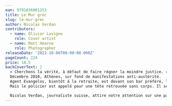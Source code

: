 ```yaml
---
ean: 9791036001253
title: Le Mur grec
slug: le-mur-grec
author: Nicolas Verdan
contributors:
  - name: Olivier Lavigne
    role: Cover artist
  - name: Matt Hearne
    role: Photographer
releaseDate: '2022-10-06T00:00:00.000Z'
pageCount: 224
price: 18.5
backCoverText: |
  « Cherchons la vérité, à défaut de faire régner la moindre justice. »
  Décembre 2010, Athènes, sur fond de manifestations anti-austérité.
  Agent Evangelos, bientôt à la retraite, est devant son bar préféré, le Batman. À la maternité, sa fille Andromède accouche.
  Mais le policier est appelé pour une tête retrouvée sans corps. Il se rend au bord du fleuve Evros, à la frontière gréco-turque, en pleine zone militaire interdite. L’affaire est délicate : la Grèce doit construire un mur de barbelés pour empêcher le passage des migrants, et elle a besoin de l’argent de Bruxelles. Or la tête a été retrouvée près de l’Éros, un bordel pour soldats...

  Nicolas Verdan, journaliste suisse, attire notre attention sur une partie de l’Europe souvent mal connue. En enquêtant sur la traite des êtres humains, il a rencontré la police grecque, les agents de Frontex, les migrants et les prostituées. Avec *Le Mur grec*, l’auteur raconte un homme et son pays, entre passé et présent. Evangelos s’inscrit dans les pas des policiers humanistes, du Maigret de Simenon au Soneri de Valerio Varesi. Son écriture tout en poésie, précision et ellipse, n’est pas sans évoquer William Faulkner.
---
```

